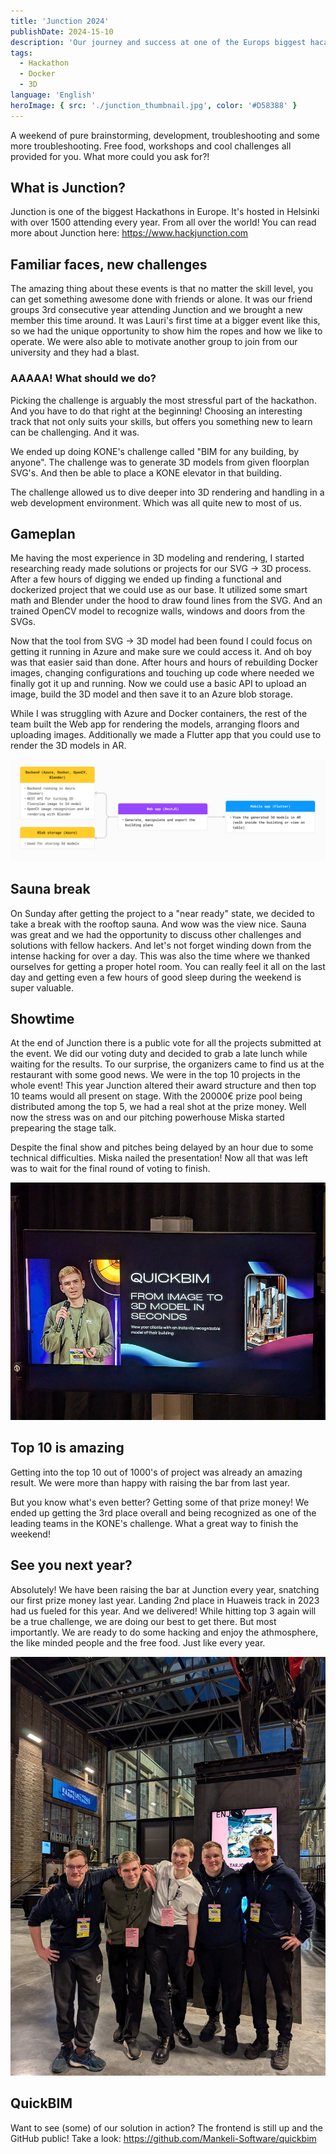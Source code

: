 ```yaml
---
title: 'Junction 2024'
publishDate: 2024-15-10
description: 'Our journey and success at one of the Europs biggest hacakthons.'
tags:
  - Hackathon
  - Docker
  - 3D
language: 'English'
heroImage: { src: './junction_thumbnail.jpg', color: '#D58388' }
---
```

A weekend of pure brainstorming, development, troubleshooting and some more troubleshooting. Free food, workshops and cool challenges all provided for you. What more could you ask for?!

## What is Junction?
Junction is one of the biggest Hackathons in Europe. It's hosted in Helsinki with over 1500 attending every year. From all over the world! You can read more about Junction here: https://www.hackjunction.com

## Familiar faces, new challenges
The amazing thing about these events is that no matter the skill level, you can get something awesome done with friends or alone. It was our friend groups 3rd consecutive year attending Junction and we brought a new member this time around. It was Lauri's first time at a bigger event like this, so we had the unique opportunity to show him the ropes and how we like to operate. We were also able to motivate another group to join from our university and they had a blast.

### AAAAA! What should we do?
Picking the challenge is arguably the most stressful part of the hackathon. And you have to do that right at the beginning! Choosing an interesting track that not only suits your skills, but offers you something new to learn can be challenging. And it was. 

We ended up doing KONE's challenge called "BIM for any building, by anyone". The challenge was to generate 3D models from given floorplan SVG's. And then be able to place a KONE elevator in that building.

The challenge allowed us to dive deeper into 3D rendering and handling in a web development environment. Which was all quite new to most of us.

## Gameplan
Me having the most experience in 3D modeling and rendering, I started researching ready made solutions or projects for our SVG -> 3D process. After a few hours of digging we ended up finding a functional and dockerized project that we could use as our base. It utilized some smart math and Blender under the hood to draw found lines from the SVG. And an trained OpenCV model to recognize walls, windows and doors from the SVGs.

Now that the tool from SVG -> 3D model had been found I could focus on getting it running in Azure and make sure we could access it. And oh boy was that easier said than done. After hours and hours of rebuilding Docker images, changing configurations and touching up code where needed we finally got it up and running. Now we could use a basic API to upload an image, build the 3D model and then save it to an Azure blob storage.

While I was struggling with Azure and Docker containers, the rest of the team built the Web app for rendering the models, arranging floors and uploading images. Additionally we made a Flutter app that you could use to render the 3D models in AR.

![Diagram](./quickbim_diagram.png)

## Sauna break
On Sunday after getting the project to a "near ready" state, we decided to take a break with the rooftop sauna. And wow was the view nice. Sauna was great and we had the opportunity to discuss other challenges and solutions with fellow hackers. And let's not forget winding down from the intense hacking for over a day. This was also the time where we thanked ourselves for getting a proper hotel room. You can really feel it all on the last day and getting even a few hours of good sleep during the weekend is super valuable.

## Showtime
At the end of Junction there is a public vote for all the projects submitted at the event. We did our voting duty and decided to grab a late lunch while waiting for the results. To our surprise, the organizers came to find us at the restaurant with some good news. We were in the top 10 projects in the whole event! This year Junction altered their award structure and then top 10 teams would all present on stage. With the 20000€ prize pool being distributed among the top 5, we had a real shot at the prize money. Well now the stress was on and our pitching powerhouse Miska started prepearing the stage talk.

Despite the final show and pitches being delayed by an hour due to some technical difficulties. Miska nailed the presentation! Now all that was left was to wait for the final round of voting to finish.

![Miska on stage](./miskaonstage.jpg)

## Top 10 is amazing
Getting into the top 10 out of 1000's of project was already an amazing result. We were more than happy with raising the bar from last year. 

But you know what's even better? Getting some of that prize money! We ended up getting the 3rd place overall and being recognized as one of the leading teams in the KONE's challenge. What a great way to finish the weekend!

## See you next year?
Absolutely! We have been raising the bar at Junction every year, snatching our first prize money last year. Landing 2nd place in Huaweis track  in 2023 had us fueled for this year. And we delivered! While hitting top 3 again will be a true challenge, we are doing our best to get there. But most importantly. We are ready to do some hacking and enjoy the athmosphere, the like minded people and the free food. Just like every year.

![The team](./team.jpg)

## QuickBIM
Want to see (some) of our solution in action? The frontend is still up and the GitHub public! Take a look: https://github.com/Mankeli-Software/quickbim